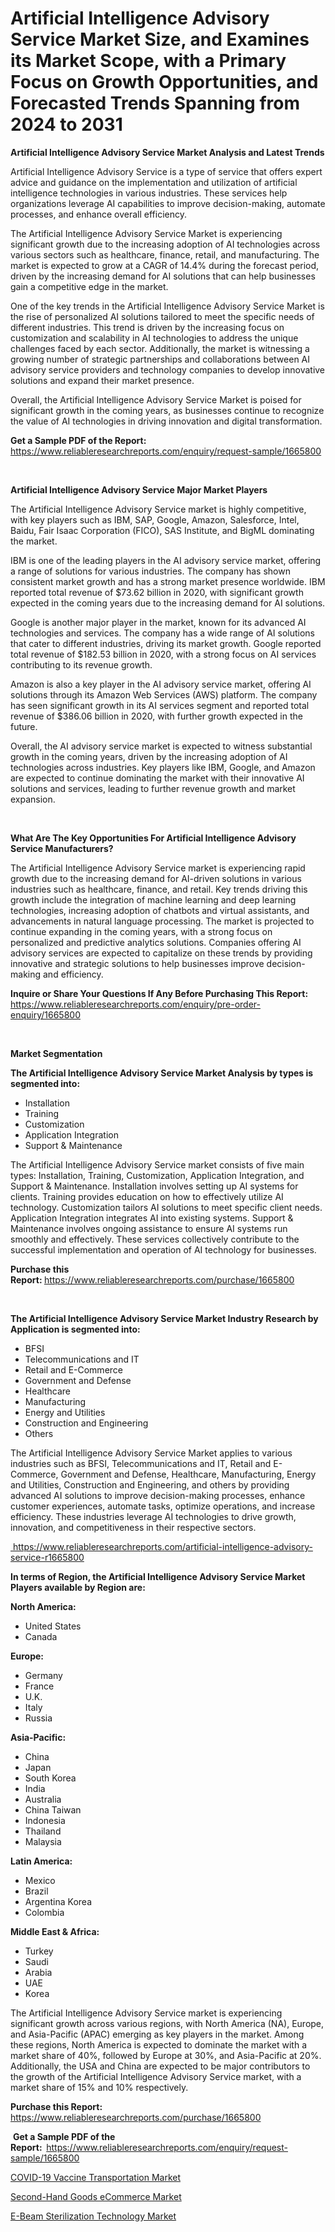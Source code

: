 <p><h1>Artificial Intelligence Advisory Service Market Size, and Examines its Market Scope, with a Primary Focus on Growth Opportunities, and Forecasted Trends Spanning from 2024 to 2031</h1></p><p><strong>Artificial Intelligence Advisory Service Market Analysis and Latest Trends</strong></p>
<p><p>Artificial Intelligence Advisory Service is a type of service that offers expert advice and guidance on the implementation and utilization of artificial intelligence technologies in various industries. These services help organizations leverage AI capabilities to improve decision-making, automate processes, and enhance overall efficiency.</p><p>The Artificial Intelligence Advisory Service Market is experiencing significant growth due to the increasing adoption of AI technologies across various sectors such as healthcare, finance, retail, and manufacturing. The market is expected to grow at a CAGR of 14.4% during the forecast period, driven by the increasing demand for AI solutions that can help businesses gain a competitive edge in the market.</p><p>One of the key trends in the Artificial Intelligence Advisory Service Market is the rise of personalized AI solutions tailored to meet the specific needs of different industries. This trend is driven by the increasing focus on customization and scalability in AI technologies to address the unique challenges faced by each sector. Additionally, the market is witnessing a growing number of strategic partnerships and collaborations between AI advisory service providers and technology companies to develop innovative solutions and expand their market presence.</p><p>Overall, the Artificial Intelligence Advisory Service Market is poised for significant growth in the coming years, as businesses continue to recognize the value of AI technologies in driving innovation and digital transformation.</p></p>
<p><strong>Get a Sample PDF of the Report:&nbsp;</strong> <a href="https://www.reliableresearchreports.com/enquiry/request-sample/1665800">https://www.reliableresearchreports.com/enquiry/request-sample/1665800</a></p>
<p>&nbsp;</p>
<p><strong>Artificial Intelligence Advisory Service Major Market Players</strong></p>
<p><p>The Artificial Intelligence Advisory Service market is highly competitive, with key players such as IBM, SAP, Google, Amazon, Salesforce, Intel, Baidu, Fair Isaac Corporation (FICO), SAS Institute, and BigML dominating the market.</p><p>IBM is one of the leading players in the AI advisory service market, offering a range of solutions for various industries. The company has shown consistent market growth and has a strong market presence worldwide. IBM reported total revenue of $73.62 billion in 2020, with significant growth expected in the coming years due to the increasing demand for AI solutions.</p><p>Google is another major player in the market, known for its advanced AI technologies and services. The company has a wide range of AI solutions that cater to different industries, driving its market growth. Google reported total revenue of $182.53 billion in 2020, with a strong focus on AI services contributing to its revenue growth.</p><p>Amazon is also a key player in the AI advisory service market, offering AI solutions through its Amazon Web Services (AWS) platform. The company has seen significant growth in its AI services segment and reported total revenue of $386.06 billion in 2020, with further growth expected in the future.</p><p>Overall, the AI advisory service market is expected to witness substantial growth in the coming years, driven by the increasing adoption of AI technologies across industries. Key players like IBM, Google, and Amazon are expected to continue dominating the market with their innovative AI solutions and services, leading to further revenue growth and market expansion.</p></p>
<p>&nbsp;</p>
<p><strong>What Are The Key Opportunities For Artificial Intelligence Advisory Service Manufacturers?</strong></p>
<p><p>The Artificial Intelligence Advisory Service market is experiencing rapid growth due to the increasing demand for AI-driven solutions in various industries such as healthcare, finance, and retail. Key trends driving this growth include the integration of machine learning and deep learning technologies, increasing adoption of chatbots and virtual assistants, and advancements in natural language processing. The market is projected to continue expanding in the coming years, with a strong focus on personalized and predictive analytics solutions. Companies offering AI advisory services are expected to capitalize on these trends by providing innovative and strategic solutions to help businesses improve decision-making and efficiency.</p></p>
<p><strong>Inquire or Share Your Questions If Any Before Purchasing This Report:</strong> <a href="https://www.reliableresearchreports.com/enquiry/pre-order-enquiry/1665800">https://www.reliableresearchreports.com/enquiry/pre-order-enquiry/1665800</a></p>
<p>&nbsp;</p>
<p><strong>Market Segmentation</strong></p>
<p><strong>The Artificial Intelligence Advisory Service Market Analysis by types is segmented into:</strong></p>
<p><ul><li>Installation</li><li>Training</li><li>Customization</li><li>Application Integration</li><li>Support & Maintenance</li></ul></p>
<p><p>The Artificial Intelligence Advisory Service market consists of five main types: Installation, Training, Customization, Application Integration, and Support & Maintenance. Installation involves setting up AI systems for clients. Training provides education on how to effectively utilize AI technology. Customization tailors AI solutions to meet specific client needs. Application Integration integrates AI into existing systems. Support & Maintenance involves ongoing assistance to ensure AI systems run smoothly and effectively. These services collectively contribute to the successful implementation and operation of AI technology for businesses.</p></p>
<p><strong>Purchase this Report:&nbsp;</strong><a href="https://www.reliableresearchreports.com/purchase/1665800">https://www.reliableresearchreports.com/purchase/1665800</a></p>
<p>&nbsp;</p>
<p><strong>The Artificial Intelligence Advisory Service Market Industry Research by Application is segmented into:</strong></p>
<p><ul><li>BFSI</li><li>Telecommunications and IT</li><li>Retail and E-Commerce</li><li>Government and Defense</li><li>Healthcare</li><li>Manufacturing</li><li>Energy and Utilities</li><li>Construction and Engineering</li><li>Others</li></ul></p>
<p><p>The Artificial Intelligence Advisory Service Market applies to various industries such as BFSI, Telecommunications and IT, Retail and E-Commerce, Government and Defense, Healthcare, Manufacturing, Energy and Utilities, Construction and Engineering, and others by providing advanced AI solutions to improve decision-making processes, enhance customer experiences, automate tasks, optimize operations, and increase efficiency. These industries leverage AI technologies to drive growth, innovation, and competitiveness in their respective sectors.</p></p>
<p><a href="https://www.reliableresearchreports.com/artificial-intelligence-advisory-service-r1665800">&nbsp;https://www.reliableresearchreports.com/artificial-intelligence-advisory-service-r1665800</a></p>
<p><strong>In terms of Region, the Artificial Intelligence Advisory Service Market Players available by Region are:</strong></p>
<p>
    <p> <strong> North America: </strong>
        <ul>
            <li>United States</li>
            <li>Canada</li>
        </ul>
        </p> 
    <p> <strong> Europe: </strong>
        <ul>
            <li>Germany</li>
            <li>France</li>
            <li>U.K.</li>
            <li>Italy</li>
            <li>Russia</li>
        </ul>
        </p> 
    <p> <strong> Asia-Pacific: </strong>
        <ul>
            <li>China</li>
            <li>Japan</li>
            <li>South Korea</li>
            <li>India</li>
            <li>Australia</li>
            <li>China Taiwan</li>
            <li>Indonesia</li>
            <li>Thailand</li>
            <li>Malaysia</li>
        </ul>
        </p> 
    <p> <strong> Latin America: </strong>
        <ul>
            <li>Mexico</li>
            <li>Brazil</li>
            <li>Argentina Korea</li>
            <li>Colombia</li>
        </ul>
        </p> 
    <p> <strong> Middle East & Africa: </strong>
        <ul>
            <li>Turkey</li>
            <li>Saudi</li>
            <li>Arabia</li>
            <li>UAE</li>
            <li>Korea</li>
        </ul>
    </p>
    </p>
<p><p>The Artificial Intelligence Advisory Service market is experiencing significant growth across various regions, with North America (NA), Europe, and Asia-Pacific (APAC) emerging as key players in the market. Among these regions, North America is expected to dominate the market with a market share of 40%, followed by Europe at 30%, and Asia-Pacific at 20%. Additionally, the USA and China are expected to be major contributors to the growth of the Artificial Intelligence Advisory Service market, with a market share of 15% and 10% respectively.</p></p>
<p><strong>Purchase this Report: </strong><a href="https://www.reliableresearchreports.com/purchase/1665800">https://www.reliableresearchreports.com/purchase/1665800</a></p>
<p>&nbsp;<strong>Get a Sample PDF of the Report:&nbsp;&nbsp;</strong><a href="https://www.reliableresearchreports.com/enquiry/request-sample/1665800">https://www.reliableresearchreports.com/enquiry/request-sample/1665800</a></p>
<p><strong></strong></p>
<p><p><a href="https://github.com/RichRobinson5/Market-Research-Report-List-6/blob/main/covid-19-vaccine-transportation-market.md">COVID-19 Vaccine Transportation Market</a></p><p><a href="https://github.com/gdfhhhj/Market-Research-Report-List-5/blob/main/second-hand-goods-ecommerce-market.md">Second-Hand Goods eCommerce Market</a></p><p><a href="https://github.com/julyju69/Market-Research-Report-List-4/blob/main/e-beam-sterilization-technology-market.md">E-Beam Sterilization Technology Market</a></p></p>